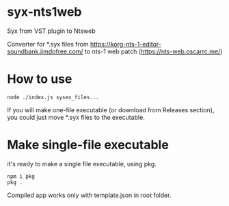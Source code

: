 # syx-nts1web
 Syx from VST plugin to Ntsweb

Converter for *.syx files from https://korg-nts-1-editor-soundbank.jimdofree.com/ to nts-1 web patch (https://nts-web.oscarrc.me/)

# How to use
```
node ./index.js sysex_files...
```

If you will make one-file executable (or download from Releases section), you could just move *.syx files to the executable.

# Make single-file executable
it's ready to make a single file executable, using pkg.
```
npm i pkg
pkg .
```
Compiled app works only with template.json in root folder.
